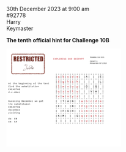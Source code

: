 30th December 2023 at 9:00 am<br/>
#92778<br/>
Harry<br/>
Keymaster

**The tenth official hint for Challenge 10B**



[<img src="CC2023-Challenge-10-prompt-10-300x256.png">](CC2023-Challenge-10-prompt-10.png)
